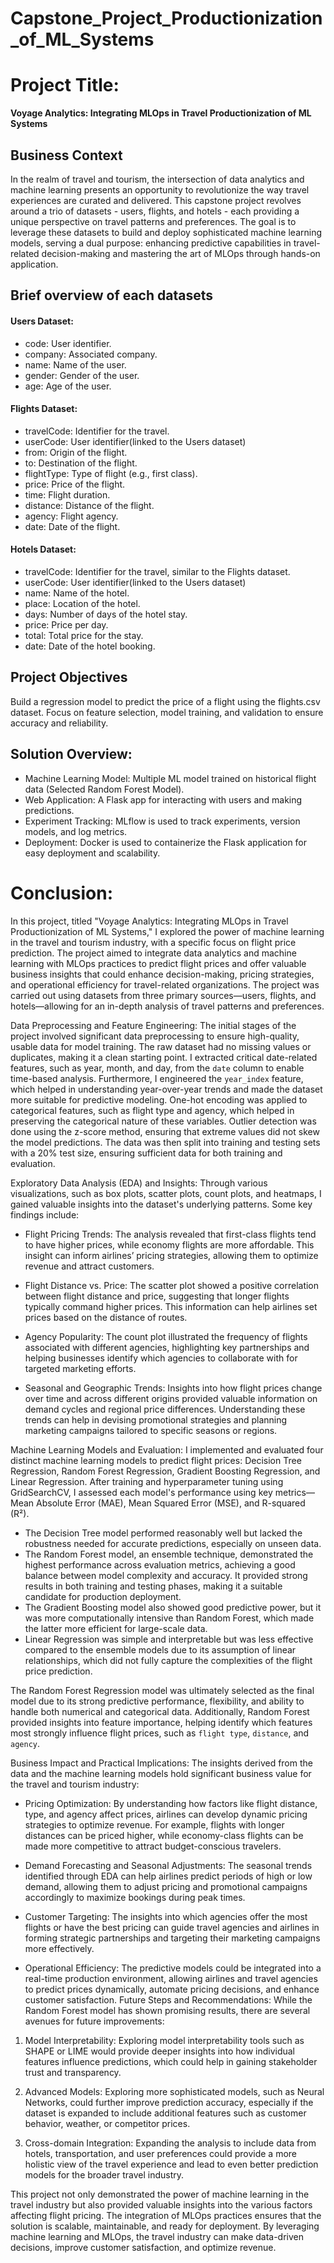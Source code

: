 # Capstone_Project_Productionization_of_ML_Systems


# Project Title:
**Voyage Analytics: Integrating MLOps in Travel
Productionization of ML Systems**

## Business Context

In the realm of travel and tourism, the intersection of data analytics and machine learning presents an opportunity to revolutionize the way travel experiences are curated and delivered. This capstone project revolves around a trio of datasets - users, flights, and hotels - each providing a unique perspective on travel patterns and preferences. The goal is to leverage these datasets to build and deploy sophisticated machine learning models, serving a dual purpose: enhancing predictive capabilities in travel-related decision-making and mastering the art of MLOps through hands-on application.

## Brief overview of each datasets
#### **Users Dataset:**
- code: User identifier.
- company: Associated company.
- name: Name of the user.
- gender: Gender of the user.
- age: Age of the user.

#### **Flights Dataset:**
- travelCode: Identifier for the travel.
- userCode: User identifier(linked to the Users dataset)
- from: Origin of the flight.
- to: Destination of the flight.
- flightType: Type of flight (e.g., first class).
- price: Price of the flight.
- time: Flight duration.
- distance: Distance of the flight.
- agency: Flight agency.
- date: Date of the flight.

#### **Hotels Dataset:**
- travelCode: Identifier for the travel, similar to the Flights dataset.
- userCode: User identifier(linked to the Users dataset)
- name: Name of the hotel.
- place: Location of the hotel.
- days: Number of days of the hotel stay.
- price: Price per day.
- total: Total price for the stay.
- date: Date of the hotel booking.

## Project Objectives
Build a regression model to predict the price of a flight using the flights.csv dataset. Focus on feature selection, model training, and validation to ensure accuracy and reliability.


## Solution Overview:
- Machine Learning Model: Multiple ML model trained on historical flight data (Selected Random Forest Model).
- Web Application: A Flask app for interacting with users and making predictions.
- Experiment Tracking: MLflow is used to track experiments, version models, and log metrics.
- Deployment: Docker is used to containerize the Flask application for easy deployment and scalability.



# Conclusion:


In this project, titled "Voyage Analytics: Integrating MLOps in Travel Productionization of ML Systems," I explored the power of machine learning in the travel and tourism industry, with a specific focus on flight price prediction. The project aimed to integrate data analytics and machine learning with MLOps practices to predict flight prices and offer valuable business insights that could enhance decision-making, pricing strategies, and operational efficiency for travel-related organizations. The project was carried out using datasets from three primary sources—users, flights, and hotels—allowing for an in-depth analysis of travel patterns and preferences.


Data Preprocessing and Feature Engineering:
The initial stages of the project involved significant data preprocessing to ensure high-quality, usable data for model training. The raw dataset had no missing values or duplicates, making it a clean starting point. I extracted critical date-related features, such as year, month, and day, from the `date` column to enable time-based analysis. Furthermore, I engineered the `year_index` feature, which helped in understanding year-over-year trends and made the dataset more suitable for predictive modeling. 
One-hot encoding was applied to categorical features, such as flight type and agency, which helped in preserving the categorical nature of these variables. Outlier detection was done using the z-score method, ensuring that extreme values did not skew the model predictions. The data was then split into training and testing sets with a 20% test size, ensuring sufficient data for both training and evaluation.


Exploratory Data Analysis (EDA) and Insights:
Through various visualizations, such as box plots, scatter plots, count plots, and heatmaps, I gained valuable insights into the dataset's underlying patterns. Some key findings include:


- Flight Pricing Trends: The analysis revealed that first-class flights tend to have higher prices, while economy flights are more affordable. This insight can inform airlines’ pricing strategies, allowing them to optimize revenue and attract customers.
  
- Flight Distance vs. Price: The scatter plot showed a positive correlation between flight distance and price, suggesting that longer flights typically command higher prices. This information can help airlines set prices based on the distance of routes.


- Agency Popularity: The count plot illustrated the frequency of flights associated with different agencies, highlighting key partnerships and helping businesses identify which agencies to collaborate with for targeted marketing efforts.


- Seasonal and Geographic Trends: Insights into how flight prices change over time and across different origins provided valuable information on demand cycles and regional price differences. Understanding these trends can help in devising promotional strategies and planning marketing campaigns tailored to specific seasons or regions.


Machine Learning Models and Evaluation:
I implemented and evaluated four distinct machine learning models to predict flight prices: Decision Tree Regression, Random Forest Regression, Gradient Boosting Regression, and Linear Regression. After training and hyperparameter tuning using GridSearchCV, I assessed each model's performance using key metrics—Mean Absolute Error (MAE), Mean Squared Error (MSE), and R-squared (R²).


- The Decision Tree model performed reasonably well but lacked the robustness needed for accurate predictions, especially on unseen data.
- The Random Forest model, an ensemble technique, demonstrated the highest performance across evaluation metrics, achieving a good balance between model complexity and accuracy. It provided strong results in both training and testing phases, making it a suitable candidate for production deployment.
- The Gradient Boosting model also showed good predictive power, but it was more computationally intensive than Random Forest, which made the latter more efficient for large-scale data.
- Linear Regression was simple and interpretable but was less effective compared to the ensemble models due to its assumption of linear relationships, which did not fully capture the complexities of the flight price prediction.


The Random Forest Regression model was ultimately selected as the final model due to its strong predictive performance, flexibility, and ability to handle both numerical and categorical data. Additionally, Random Forest provided insights into feature importance, helping identify which features most strongly influence flight prices, such as `flight type`, `distance`, and `agency`.


Business Impact and Practical Implications:
The insights derived from the data and the machine learning models hold significant business value for the travel and tourism industry:


- Pricing Optimization: By understanding how factors like flight distance, type, and agency affect prices, airlines can develop dynamic pricing strategies to optimize revenue. For example, flights with longer distances can be priced higher, while economy-class flights can be made more competitive to attract budget-conscious travelers.


- Demand Forecasting and Seasonal Adjustments: The seasonal trends identified through EDA can help airlines predict periods of high or low demand, allowing them to adjust pricing and promotional campaigns accordingly to maximize bookings during peak times.


- Customer Targeting: The insights into which agencies offer the most flights or have the best pricing can guide travel agencies and airlines in forming strategic partnerships and targeting their marketing campaigns more effectively.


- Operational Efficiency: The predictive models could be integrated into a real-time production environment, allowing airlines and travel agencies to predict prices dynamically, automate pricing decisions, and enhance customer satisfaction.
Future Steps and Recommendations:
While the Random Forest model has shown promising results, there are several avenues for future improvements:


1. Model Interpretability: Exploring model interpretability tools such as SHAPE or LIME would provide deeper insights into how individual features influence predictions, which could help in gaining stakeholder trust and transparency.


2. Advanced Models: Exploring more sophisticated models, such as Neural Networks, could further improve prediction accuracy, especially if the dataset is expanded to include additional features such as customer behavior, weather, or competitor prices.


3. Cross-domain Integration: Expanding the analysis to include data from hotels, transportation, and user preferences could provide a more holistic view of the travel experience and lead to even better prediction models for the broader travel industry.


This project not only demonstrated the power of machine learning in the travel industry but also provided valuable insights into the various factors affecting flight pricing. The integration of MLOps practices ensures that the solution is scalable, maintainable, and ready for deployment. By leveraging machine learning and MLOps, the travel industry can make data-driven decisions, improve customer satisfaction, and optimize revenue.

